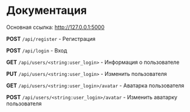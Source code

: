 # Документация
Основная ссылка: http://127.0.0.1:5000

**POST** `/api/register` - Регистрация

**POST** `/api/login` - Вход

**GET** `/api/users/<string:user_login>` - Информация о пользователе

**PUT** `/api/users/<string:user_login>` - Изменить пользователя

**GET** `/api/users/<string:user_login>/avatar` - Аватарка пользователя

**POST** `/api/users/<string:user_login>/avatar` - Изменить аватарку пользователя
